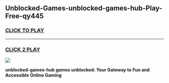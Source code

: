 
## Unblocked-Games-unblocked-games-hub-Play-Free-qy445
<h3>
<a href="https://premium76.site?title=unblocked-games-hub&ref=18A1">CLICK TO PLAY</a></h3>
<hr>

<h3>
<a href="https://premium76.site?title=unblocked-games-hub&ref=18A1">CLICK 2 PLAY</a>
  
</h3>

<a href="https://premium76.site?title=unblocked-games-hub&ref=18A1"><img src="https://clearcache.store/games.png"></a>


**unblocked-games-hub games unblocked: Your Gateway to Fun and Accessible Online Gaming**
